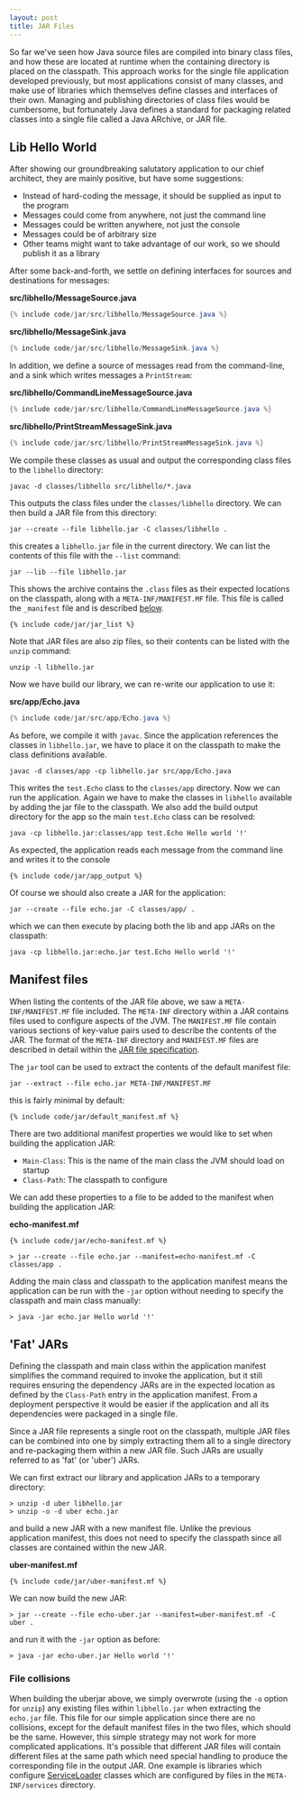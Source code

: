 ```yaml
---
layout: post
title: JAR Files
---
```


So far we've seen how Java source files are compiled into binary class files, and how these are located at runtime when the containing directory is placed on the classpath.
This approach works for the single file application developed previously, but most applications consist of many classes, and make use of libraries which themselves define classes
and interfaces of their own. Managing and publishing directories of class files would be cumbersome, but fortunately Java defines a standard for packaging related classes into a single
file called a Java ARchive, or JAR file.

## Lib Hello World

After showing our groundbreaking salutatory application to our chief architect, they are mainly positive, but have some suggestions:

* Instead of hard-coding the message, it should be supplied as input to the program
* Messages could come from anywhere, not just the command line
* Messages could be written anywhere, not just the console
* Messages could be of arbitrary size
* Other teams might want to take advantage of our work, so we should publish it as a library

After some back-and-forth, we settle on defining interfaces for sources and destinations for messages:

__src/libhello/MessageSource.java__
``` java
{% include code/jar/src/libhello/MessageSource.java %}
```

__src/libhello/MessageSink.java__
``` java
{% include code/jar/src/libhello/MessageSink.java %}
```

In addition, we define a source of messages read from the command-line, and a sink which writes messages a `PrintStream`:

__src/libhello/CommandLineMessageSource.java__
```java
{% include code/jar/src/libhello/CommandLineMessageSource.java %}
```

__src/libhello/PrintStreamMessageSink.java__
```java
{% include code/jar/src/libhello/PrintStreamMessageSink.java %}
```

We compile these classes as usual and output the corresponding class files to the `libhello` directory:

```
javac -d classes/libhello src/libhello/*.java 
```

This outputs the class files under the `classes/libhello` directory. We can then build a JAR file from this directory:

```
jar --create --file libhello.jar -C classes/libhello .
```

this creates a `libhello.jar` file in the current directory. We can list the contents of this file with the `--list` command:

    jar --lib --file libhello.jar

This shows the archive contains the `.class` files as their expected locations on the classpath, along with a `META-INF/MANIFEST.MF` file.
This file is called the `_manifest` file and is described [below](#manifest-files).

```
{% include code/jar/jar_list %}
```

Note that JAR files are also zip files, so their contents can be listed with the `unzip` command:

    unzip -l libhello.jar

Now we have build our library, we can re-write our application to use it:

__src/app/Echo.java__
```java
{% include code/jar/src/app/Echo.java %}
```

As before, we compile it with `javac`. Since the application references the classes in `libhello.jar`, we have to place it on the classpath
to make the class definitions available.

    javac -d classes/app -cp libhello.jar src/app/Echo.java

This writes the `test.Echo` class to the `classes/app` directory. Now we can run the application. Again we have to make the classes in `libhello`
available by adding the jar file to the classpath. We also add the build output directory for the app so the main `test.Echo` class can be resolved:

    java -cp libhello.jar:classes/app test.Echo Hello world '!'

As expected, the application reads each message from the command line and writes it to the console

```
{% include code/jar/app_output %}
```

Of course we should also create a JAR for the application:

    jar --create --file echo.jar -C classes/app/ .

which we can then execute by placing both the lib and app JARs on the classpath:

    java -cp libhello.jar:echo.jar test.Echo Hello world '!'

## Manifest files

When listing the contents of the JAR file above, we saw a `META-INF/MANIFEST.MF` file included. The `META-INF` directory within a JAR contains 
files used to configure aspects of the JVM. The `MANIFEST.MF` file contain various sections of key-value pairs used to describe the contents of the JAR.
The format of the `META-INF` directory and `MANIFEST.MF` files are described in detail within the [JAR file specification](https://docs.oracle.com/en/java/javase/20/docs/specs/jar/jar.html).

The `jar` tool can be used to extract the contents of the default manifest file:

    jar --extract --file echo.jar META-INF/MANIFEST.MF

this is fairly minimal by default:

```
{% include code/jar/default_manifest.mf %}
```

There are two additional manifest properties we would like to set when building the application JAR:

* `Main-Class`: This is the name of the main class the JVM should load on startup
* `Class-Path`: The classpath to configure

We can add these properties to a file to be added to the manifest when building the application JAR:

__echo-manifest.mf__
```
{% include code/jar/echo-manifest.mf %}
```

    > jar --create --file echo.jar --manifest=echo-manifest.mf -C classes/app .

Adding the main class and classpath to the application manifest means the application can be run with the `-jar` option
without needing to specify the classpath and main class manually:

    > java -jar echo.jar Hello world '!'

## 'Fat' JARs

Defining the classpath and main class within the application manifest simplifies the command required to invoke the application,
but it still requires ensuring the dependency JARs are in the expected location as defined by the `Class-Path` entry in the application
manifest. From a deployment perspective it would be easier if the application and all its dependencies were packaged in a single file.

Since a JAR file represents a single root on the classpath, multiple JAR files can be combined into one by simply extracting them all to
a single directory and re-packaging them within a new JAR file. Such JARs are usually referred to as 'fat' (or 'uber') JARs.

We can first extract our library and application JARs to a temporary directory:

    > unzip -d uber libhello.jar
    > unzip -o -d uber echo.jar

and build a new JAR with a new manifest file. Unlike the previous application manifest, this does not need to specify the classpath
since all classes are contained within the new JAR.

__uber-manifest.mf__
```
{% include code/jar/uber-manifest.mf %}
```

We can now build the new JAR:

    > jar --create --file echo-uber.jar --manifest=uber-manifest.mf -C uber .

and run it with the `-jar` option as before:

    > java -jar echo-uber.jar Hello world '!'

### File collisions

When building the uberjar above, we simply overwrote (using the `-o` option for `unzip`) any existing files within `libhello.jar`
when extracting the `echo.jar` file. This file for our simple application since there are no collisions, except for the default manifest
files in the two files, which should be the same. However, this simple strategy may not work for more complicated applications. It's possible
that different JAR files will contain different files at the same path which need special handling to produce the corresponding file in the
output JAR. One example is libraries which configure [ServiceLoader](https://docs.oracle.com/javase/8/docs/api/java/util/ServiceLoader.html)
classes which are configured by files in the `META-INF/services` directory.